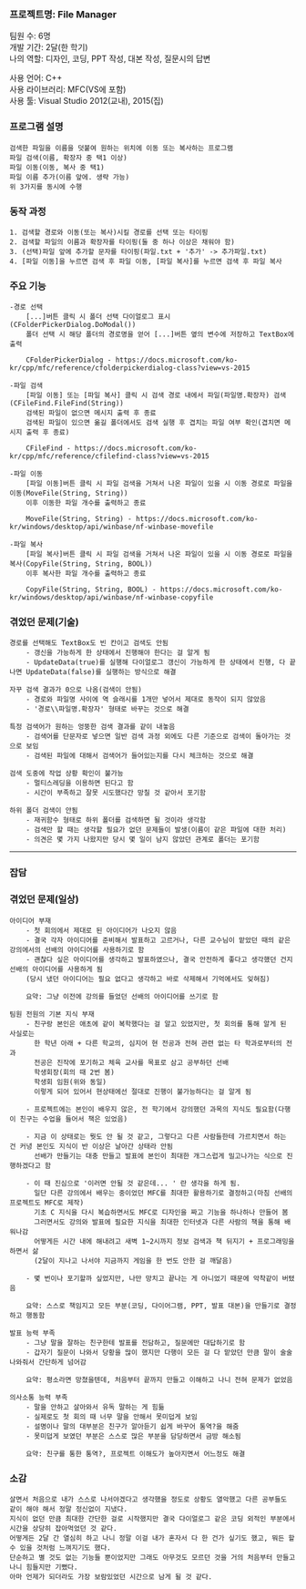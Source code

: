 ### 프로젝트명: File Manager

팀원 수: 6명<br>
개발 기간: 2달(한 학기)<br>
나의 역할: 디자인, 코딩, PPT 작성, 대본 작성, 질문시의 답변<br>

사용 언어: C++<br>
사용 라이브러리: MFC(VS에 포함)<br>
사용 툴: Visual Studio 2012(교내), 2015(집)<br>

### 프로그램 설명<br>
    검색한 파일을 이름을 덧붙여 원하는 위치에 이동 또는 복사하는 프로그램
    파일 검색(이름, 확장자 중 택1 이상)
    파일 이동(이동, 복사 중 택1)
    파일 이름 추가(이름 앞에. 생략 가능)
    위 3가지를 동시에 수행

### 동작 과정<br>
    1. 검색할 경로와 이동(또는 복사)시킬 경로를 선택 또는 타이핑
    2. 검색할 파일의 이름과 확장자를 타이핑(둘 중 하나 이상은 채워야 함)
    3. (선택)파일 앞에 추가할 문자를 타이핑(파일.txt + '추가' -> 추가파일.txt)
    4. [파일 이동]을 누르면 검색 후 파일 이동, [파일 복사]를 누르면 검색 후 파일 복사

### 주요 기능<br>
    -경로 선택
        [...]버튼 클릭 시 폴더 선택 다이얼로그 표시(CFolderPickerDialog.DoModal())
        폴더 선택 시 해당 폴더의 경로명을 얻어 [...]버튼 옆의 변수에 저장하고 TextBox에 출력
        
        CFolderPickerDialog - https://docs.microsoft.com/ko-kr/cpp/mfc/reference/cfolderpickerdialog-class?view=vs-2015
        
    -파일 검색
        [파일 이동] 또는 [파일 복사] 클릭 시 검색 경로 내에서 파일(파일명.확장자) 검색(CFileFind.FileFind(String))
        검색된 파일이 없으면 메시지 출력 후 종료
        검색된 파일이 있으면 옮길 폴더에서도 검색 실행 후 겹치는 파일 여부 확인(겹치면 메시지 출력 후 종료)
        
        CFileFind - https://docs.microsoft.com/ko-kr/cpp/mfc/reference/cfilefind-class?view=vs-2015
        
    -파일 이동
        [파일 이동]버튼 클릭 시 파일 검색을 거쳐서 나온 파일이 있을 시 이동 경로로 파일을 이동(MoveFile(String, String))
        이후 이동한 파일 개수를 출력하고 종료
        
        MoveFile(String, String) - https://docs.microsoft.com/ko-kr/windows/desktop/api/winbase/nf-winbase-movefile
        
    -파일 복사
        [파일 복사]버튼 클릭 시 파일 검색을 거쳐서 나온 파일이 있을 시 이동 경로로 파일을 복사(CopyFile(String, String, BOOL))
        이후 복사한 파일 개수를 출력하고 종료
        
        CopyFile(String, String, BOOL) - https://docs.microsoft.com/ko-kr/windows/desktop/api/winbase/nf-winbase-copyfile
        
### 겪었던 문제(기술)<br>
    경로를 선택해도 TextBox도 빈 칸이고 검색도 안됨
        - 갱신을 가능하게 한 상태에서 진행해야 한다는 걸 알게 됨
        - UpdateData(true)를 실행해 다이얼로그 갱신이 가능하게 한 상태에서 진행, 다 끝나면 UpdateData(false)를 실행하는 방식으로 해결
        
    자꾸 검색 결과가 0으로 나옴(검색이 안됨)
        - 경로와 파일명 사이에 역 슬래시를 1개만 넣어서 제대로 동작이 되지 않았음
        - '경로\\파일명.확장자' 형태로 바꾸는 것으로 해결
        
    특정 검색어가 원하는 엉뚱한 검색 결과를 같이 내놓음
        - 검색어를 단문자로 넣으면 일반 검색 과정 외에도 다른 기준으로 검색이 돌아가는 것으로 보임
        - 검색된 파일에 대해서 검색어가 들어있는지를 다시 체크하는 것으로 해결
        
    검색 도중에 작업 상황 확인이 불가능
        - 멀티스레딩을 이용하면 된다고 함
        - 시간이 부족하고 잘못 시도했다간 망칠 것 같아서 포기함
        
    하위 폴더 검색이 안됨
        - 재귀함수 형태로 하위 폴더를 검색하면 될 것이라 생각함
        - 검색만 할 때는 생각할 필요가 없던 문제들이 발생(이름이 같은 파일에 대한 처리)
        - 의견은 몇 가지 나왔지만 당시 몇 일이 남지 않았던 관계로 폴더는 포기함

----------------------------------------------------------------------------------------------------------------------------------------

### 잡담<br>

### 겪었던 문제(일상)<br>
    아이디어 부재
        - 첫 회의에서 제대로 된 아이디어가 나오지 않음
        - 결국 각자 아이디어를 준비해서 발표하고 고르거나, 다른 교수님이 맡았던 때의 같은 강의에서의 선배의 아이디어를 사용하기로 함
        - 괜찮다 싶은 아이디어를 생각하고 발표하였으나, 결국 안전하게 좋다고 생각했던 건지 선배의 아이디어를 사용하게 됨
        (당시 냈던 아이디어는 필요 없다고 생각하고 바로 삭제해서 기억에서도 잊혀짐)
        
        요약: 그냥 이전에 강의를 들었던 선배의 아이디어를 쓰기로 함
        
    팀원 전원의 기본 지식 부재
        - 친구랑 본인은 애초에 같이 복학했다는 걸 알고 있었지만, 첫 회의를 통해 알게 된 사실로는
          한 학년 아래 + 다른 학교의, 심지어 현 전공과 전혀 관련 없는 타 학과로부터의 전과
          전공은 진작에 포기하고 체육 교사를 목표로 삼고 공부하던 선배
          학생회장(회의 때 2번 봄)
          학생회 임원(위와 동일)
          이렇게 되어 있어서 현상태에선 절대로 진행이 불가능하다는 걸 알게 됨
          
        - 프로젝트에는 본인이 배우지 않은, 전 학기에서 강의했던 과목의 지식도 필요함(다행이 친구는 수업을 들어서 책은 있었음)
        
        - 지금 이 상태로는 뭣도 안 될 것 같고, 그렇다고 다른 사람들한테 가르치면서 하는 건 커녕 본인도 지식이 반 이상은 날아간 상태라 안됨
          선배가 만들기는 대충 만들고 발표에 본인이 최대한 개그스럽게 밀고나가는 식으로 진행하겠다고 함
          
        - 이 때 진심으로 '이러면 안될 것 같은데... ' 란 생각을 하게 됨.
          일단 다른 강의에서 배우는 중이었던 MFC를 최대한 활용하기로 결정하고(마침 선배의 프로젝트도 MFC로 제작)
          기초 C 지식을 다시 복습하면서도 MFC로 디자인을 짜고 기능을 하나하나 만들어 봄
          그러면서도 강의와 발표에 필요한 지식을 최대한 인터넷과 다른 사람의 책을 통해 배워나감
          어떻게든 시간 내에 해내려고 새벽 1~2시까지 정보 검색과 책 뒤지기 + 프로그래밍을 하면서 삶
          (2달이 지나고 나서야 지금까지 게임을 한 번도 안한 걸 깨달음)
          
        - 몇 번이나 포기할까 싶었지만, 나만 망치고 끝나는 게 아니었기 때문에 악착같이 버텼음
          
        요약: 스스로 책임지고 모든 부분(코딩, 다이어그램, PPT, 발표 대본)을 만들기로 결정하고 행동함
        
    발표 능력 부족
        - 그냥 말을 잘하는 친구한테 발표를 전담하고, 질문에만 대답하기로 함
        - 갑자기 질문이 나와서 당황을 많이 했지만 다행이 모든 걸 다 맡았던 만큼 말이 술술 나와줘서 간단하게 넘어감
        
        요약: 평소라면 망쳤을텐데, 처음부터 끝까지 만들고 이해하고 나니 전혀 문제가 없었음
    
    의사소통 능력 부족
        - 말을 안하고 살아와서 유독 말하는 게 힘듦
        - 실제로도 첫 회의 때 너무 말을 안해서 못미덥게 보임
        - 설명이나 말의 대부분은 친구가 알아듣기 쉽게 바꾸어 통역?을 해줌
        - 못미덥게 보였던 부분은 스스로 많은 부분을 담당하면서 금방 해소됨
        
        요약: 친구를 통한 통역?, 프로젝트 이해도가 높아지면서 어느정도 해결

### 소감
    살면서 처음으로 내가 스스로 나서야겠다고 생각했을 정도로 상황도 열악했고 다른 공부들도 같이 해야 해서 정말 정신없이 지냈다.
    지식이 없던 만큼 최대한 간단한 걸로 시작했지만 결국 다이얼로그 같은 코딩 외적인 부분에서 시간을 상당히 잡아먹었던 것 같다.
    어떻게든 2달 간 열심히 하고 나니 정말 이걸 내가 혼자서 다 한 건가 싶기도 했고, 뭐든 할 수 있을 것처럼 느껴지기도 했다.
    단순하고 별 것도 없는 기능들 뿐이었지만 그래도 아무것도 모르던 것을 거의 처음부터 만들고 나니 힘들지만 기뻤다.
    아마 언제가 되더라도 가장 보람있었던 시간으로 남게 될 것 같다.
